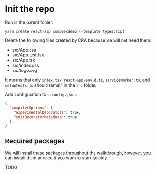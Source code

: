 # Init the repo

Run in the parent folder:

    yarn create react-app complexdemo --template typescript

Delete the following files created by CRA because we will not need them:

- src/App.css
- src/App.test.tsx
- src/App.tsx
- src/index.css
- src/logo.svg

It means that only `index.tsx`, `react-app-env.d.ts`, `serviceWorker.ts`, and `setupTests.ts` should remain in the `src` folder.

Add configuration to `tsconfig.json`:

```json
{
  "compilerOptions": {
    "experimentalDecorators": true,
    "emitDecoratorMetadata": true
  }
}
```

## Required packages

We will install these packages throughout the walkthrough, however, you can install them at once if you want to start quickly.

TODO
